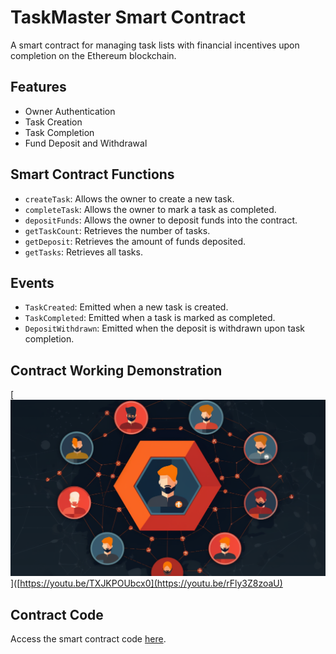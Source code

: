 # TaskMaster Smart Contract

A smart contract for managing task lists with financial incentives upon completion on the Ethereum blockchain.

## Features

- Owner Authentication
- Task Creation
- Task Completion
- Fund Deposit and Withdrawal

## Smart Contract Functions

- `createTask`: Allows the owner to create a new task.
- `completeTask`: Allows the owner to mark a task as completed.
- `depositFunds`: Allows the owner to deposit funds into the contract.
- `getTaskCount`: Retrieves the number of tasks.
- `getDeposit`: Retrieves the amount of funds deposited.
- `getTasks`: Retrieves all tasks.

## Events

- `TaskCreated`: Emitted when a new task is created.
- `TaskCompleted`: Emitted when a task is marked as completed.
- `DepositWithdrawn`: Emitted when the deposit is withdrawn upon task completion.



## Contract Working Demonstration

[![Watch the video](https://github.com/Sandhya-Thakur/TaskMaster-A-Blockchain-Based-Accountability-System/blob/main/public/task%20master.png)]([https://youtu.be/TXJKPOUbcx0](https://youtu.be/rFly3Z8zoaU)

## Contract Code

Access the smart contract code [here](https://github.com/Sandhya-Thakur/TaskMaster-A-Blockchain-Based-Accountability-System/blob/main/lib/contract.sol).


